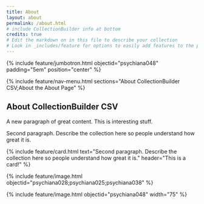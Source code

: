 ```yaml
---
title: About
layout: about
permalink: /about.html
# include CollectionBuilder info at bottom
credits: true
# Edit the markdown on in this file to describe your collection
# Look in _includes/feature for options to easily add features to the page
---
```


{% include feature/jumbotron.html objectid="psychiana048" padding="5em" position="center" %} 

{% include feature/nav-menu.html sections="About CollectionBuilder CSV;About the About Page" %}

## About CollectionBuilder CSV

A new paragraph of great content. 
This is interesting stuff.

Second paragraph. 
Describe the collection here so people understand how great it is.

{% include feature/card.html text="Second paragraph. 
Describe the collection here so people understand how great it is." header="This is a card!" %}

{% include feature/image.html objectid="psychiana028;psychiana025;psychiana038" %}

{% include feature/image.html objectid="psychiana048" width="75" %} 

